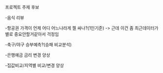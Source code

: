프로젝트 주제 후보

-음식 리뷰

-항공권 가격이 언제 어디 어느나라게 젤 싸나?(1인기준) -> 근데 이건 좀 최근데이터가 별로 중요안할거같아서 걱정임

-축구/야구 승부예측?(승패 비교분석)

-은행예금 금리 변경 양상

-집값비교/지역별 비교/변경 양상








